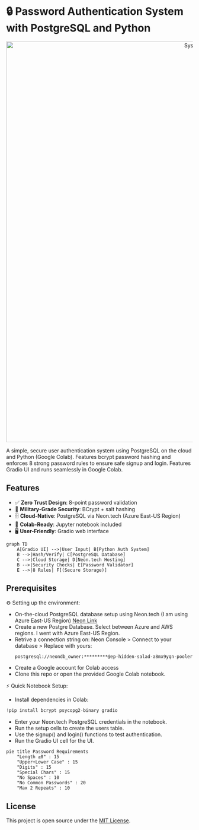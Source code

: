 # 🔒 Password Authentication System with PostgreSQL and Python

<p align="center">
  <img src="https://github.com/user-attachments/assets/19808360-d11e-4faf-81e3-ae847ac6912b" alt="System Architecture" width="1080"/>
</p>

A simple, secure user authentication system using PostgreSQL on the cloud and Python (Google Colab). Features bcrypt password hashing and enforces 8 strong password rules to ensure safe signup and login. Features Gradio UI and runs seamlessly in Google Colab.

## Features

- ✅ **Zero Trust Design**: 8-point password validation
- 🔐 **Military-Grade Security**: BCrypt + salt hashing
- 🗄️ **Cloud-Native**: PostgreSQL via Neon.tech (Azure East-US Region)
- 🧪 **Colab-Ready**: Jupyter notebook included
- 🖥️ **User-Friendly**: Gradio web interface

```mermaid
graph TD
    A[Gradio UI] -->|User Input| B[Python Auth System]
    B -->|Hash/Verify| C[PostgreSQL Database]
    C -->|Cloud Storage| D[Neon.tech Hosting]
    B -->|Security Checks| E[Password Validator]
    E -->|8 Rules| F[(Secure Storage)]
```
## Prerequisites
⚙️ Setting up the environment:
- On-the-cloud PostgreSQL database setup using Neon.tech (I am using Azure East-US Region) [Neon Link](https://neon.com/?gad_source=1&gad_campaignid=21329093217&gbraid=0AAAAAqiR81rI9vgsbrrFgzZ0_fVQ5Yf5w&gclid=CjwKCAjwruXBBhArEiwACBRtHTOM1yZN8eTiJDgyGEgkZThBMSz_zjnR8TpE6A7h75rJJqsnIZhX2hoCltQQAvD_BwE)
- Create a new Postgre Database. Select between Azure and AWS regions. I went with Azure East-US Region.
- Retrive a connection string on: Neon Console > Connect to your database > Replace with yours:
  ``` html
  postgresql://neondb_owner:*********@ep-hidden-salad-a8mx9yqn-pooler.eastus2.azure.neon.tech/neondb?sslmode=require (Where ****** will be your password.)
  
  ```
- Create a Google account for Colab access
- Clone this repo or open the provided Google Colab notebook.
  
⚡ Quick Notebook Setup:
- Install dependencies in Colab:
``` python
!pip install bcrypt psycopg2-binary gradio
```
- Enter your Neon.tech PostgreSQL credentials in the notebook.
- Run the setup cells to create the users table.
- Use the signup() and login() functions to test authentication.
- Run the Gradio UI cell for the UI.

```mermaid 
pie title Password Requirements
    "Length ≥8" : 15
    "Upper+Lower Case" : 15
    "Digits" : 15
    "Special Chars" : 15
    "No Spaces" : 10
    "No Common Passwords" : 20
    "Max 2 Repeats" : 10
```
## License

This project is open source under the [MIT License](LICENSE).
